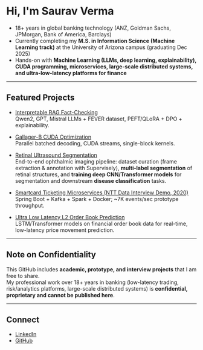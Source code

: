 # Hi, I'm Saurav Verma

- 18+ years in global banking technology (ANZ, Goldman Sachs, JPMorgan, Bank of America, Barclays)  
- Currently completing my **M.S. in Information Science (Machine Learning track)** at the University of Arizona campus (graduating Dec 2025)  
- Hands-on with **Machine Learning (LLMs, deep learning, explainability), CUDA programming, microservices, large-scale distributed systems, and ultra-low-latency platforms for finance**

---

##  Featured Projects
- [Interpretable RAG Fact-Checking](https://github.com/sauravverma78/InterpretableRAGFactCheck)  
  Qwen2, GPT, Mistral LLMs + FEVER dataset, PEFT/QLoRA + DPO + explainability.  

- [Gallager-B CUDA Optimization](https://github.com/sauravverma78/gallagher-b-cuda)  
  Parallel batched decoding, CUDA streams, single-block kernels.  

- [Retinal Ultrasound Segmentation](https://github.com/sauravverma78/retinal-segmentation)  
  End-to-end ophthalmic imaging pipeline: dataset curation (frame extraction & annotation with Supervisely), **multi-label segmentation** of retinal structures, and **training deep CNN/Transformer models** for segmentation and downstream **disease classification** tasks.  

- [Smartcard Ticketing Microservices (NTT Data Interview Demo, 2020)](https://github.com/sauravverma78/smartcard-microservices-nttdata)  
  Spring Boot + Kafka + Spark + Docker; ~7K events/sec prototype throughput.  

- [Ultra Low Latency L2 Order Book Prediction](https://github.com/sauravverma78/ultra-low-latency-lob)  
  LSTM/Transformer models on financial order book data for real-time, low-latency price movement prediction.  

---

##  Note on Confidentiality
This GitHub includes **academic, prototype, and interview projects** that I am free to share.  
My professional work over 18+ years in banking (low-latency trading, risk/analytics platforms, large-scale distributed systems) is **confidential, proprietary and cannot be published here**.

---

## Connect  
- [LinkedIn](https://www.linkedin.com/in/sauravverma78/)  
- [GitHub](https://github.com/sauravverma78)  
